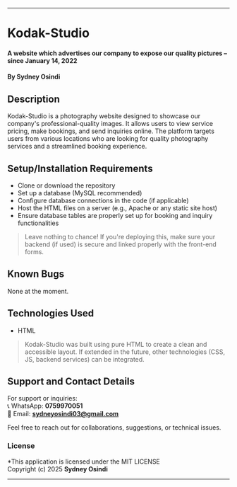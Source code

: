

---

# Kodak-Studio  
#### A website which advertises our company to expose our quality pictures – since January 14, 2022  
#### By **Sydney Osindi**

## Description  
Kodak-Studio is a photography website designed to showcase our company's professional-quality images. It allows users to view service pricing, make bookings, and send inquiries online. The platform targets users from various locations who are looking for quality photography services and a streamlined booking experience.

## Setup/Installation Requirements  
* Clone or download the repository  
* Set up a database (MySQL recommended)  
* Configure database connections in the code (if applicable)  
* Host the HTML files on a server (e.g., Apache or any static site host)  
* Ensure database tables are properly set up for booking and inquiry functionalities  

> Leave nothing to chance! If you're deploying this, make sure your backend (if used) is secure and linked properly with the front-end forms.

## Known Bugs  
None at the moment.

## Technologies Used  
* HTML  
> Kodak-Studio was built using pure HTML to create a clean and accessible layout. If extended in the future, other technologies (CSS, JS, backend services) can be integrated.

## Support and Contact Details  
For support or inquiries:  
📞 WhatsApp: **0759970051**  
📧 Email: **sydneyosindi03@gmail.com**

Feel free to reach out for collaborations, suggestions, or technical issues.

### License  
*This application is licensed under the MIT LICENSE  
Copyright (c) 2025 **Sydney Osindi**

---
